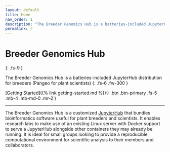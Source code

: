 ```yaml
---
layout: default
title: Home
nav_order: 1
description: "The Breeder Genomics Hub is a batteries-included JupyterHub distribution for breeders (Pangeo for plant scientists)"
permalink: /
---
```


# Breeder Genomics Hub
{: .fs-9 }

The Breeder Genomics Hub is a batteries-included JupyterHub distribution for breeders (Pangeo for plant scientists)
{: .fs-6 .fw-300 }

[Getting Started]({% link getting-started.md %}){: .btn .btn-primary .fs-5 .mb-4 .mb-md-0 .mr-2 }

---

The Breeder Genomics Hub is a customized [JupyterHub](https://jupyter.org/hub) that bundles bioinformatics software useful for plant breeders and scientists. It enables research labs to make use of an existing Linux server with Docker support to serve a JupyterHub alongside other containers they may already be running. It is ideal for small groups looking to provide a reproducible computational environment for scientific analysis to their members and collaborators.
